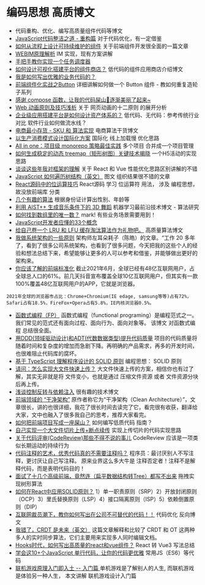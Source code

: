 # 编码思想 高质博文
* 代码重构、优化、编写高质量组件代码等博文
* [JavaScript代码整洁之道 - 重构篇](https://mp.weixin.qq.com/s/PYu4x2SG4Oq7VOkUXPaGPQ) 对于代码优化，有一定借鉴
* [如何从流程上设计可持续维护的组件](https://mp.weixin.qq.com/s/ZMvVw47BU1sLBPs4N18Jcw) 关于前端组件开发很全面的一篇文章
* [WEBIM原理解析](https://mp.weixin.qq.com/s/IGTirxb6Cg7c_uMrHyvhHw) IM 实现，现有方案讲解
* [手把手教你实现一个任务调度器](https://mp.weixin.qq.com/s/O6fAOodJq6pyJnqy1IuqEg) 
* [如何设计可视化搭建平台的组件商店？](https://juejin.cn/post/6986824393653485605) 低代码的组件应用商店介绍博文
* [我是如何写出优雅的业务代码的？](https://www.yuque.com/docs/share/75ab949d-5273-4759-b2ef-3b1f1c662668)
* [前端组件化实战之Button](https://juejin.cn/post/6990511054224621598) 详细讲解如何做一个 Button 组件 - 教如何重复造轮子系列
* [感谢 compose 函数，让我的代码屎山💩逐渐美丽了起来~](https://juejin.cn/post/6989020415444123662?from=main_page#heading-7)
* [Web 动画原则及技巧浅析](https://github.com/chokcoco/iCSS/issues/121) 关于 网页动画的十二原则 的展开分析
* [企业级应用搭建平台是如何设计资产体系的？](https://mp.weixin.qq.com/s/rihJS2GCcQ3wzODw7PHTaA) 低代码、无代码：参考传统行业对比 软件行业如何做流水线？
* [电商最小存货 - SKU 和 算法实现](https://mp.weixin.qq.com/s/A2BLVnhas49Z1pj6OubymA) 电商算法干货博文
* [以生产消费模式设计国际化方案](https://mp.weixin.qq.com/s/QfTf02GrEXrbCnQswnWFuQ) 国际化 线上加载慢 优化思路
* [All in one：项目级 monorepo 策略最佳实践](https://segmentfault.com/a/1190000039157365) 多个项目 合并成一个项目管理
* [如何生成稳定的动态 treemap（矩形树图）关键技术揭晓](https://mp.weixin.qq.com/s/IxfbVPc8Nx_8x-C9g3eyMw) 一个H5活动的实现思路
* [谈谈这些年我对框架的理解](https://mp.weixin.qq.com/s/mZ7KuFjyCWNCAq7HnXg96A) 关于 React 和 Vue 性能优化思路区别讲解的不错
* [JavaScript 如何遍历树结构（英文）](https://github.com/ruanyf/weekly/blob/master/docs/issue-179.md) 图文 组织结果很不错的文章
* [React源码中的位运算技巧](https://mp.weixin.qq.com/s/zrfmXGHK4PG8B6pdGYO6Aw) React源码 学习 位运算符 用法， 涉及 编程思想， 故没放前端库 分类
* [几个有趣的算法](https://mp.weixin.qq.com/s/6ootL9DEuNa1UPk4jZ_cXg) 根据身份证计算出性别、年龄等
* [利用 AIST++ 生成音乐条件下的 3D 舞蹈](https://mp.weixin.qq.com/s/qJMmyH3ep197TZ4ECxWWZA) 机器学习最前沿技术博文 - 算法研究
* [如何找到数组里的唯一数？](https://yonatankra.com/how-to-find-a-unique-number-in-a-list-of-pairs/) mark! 有些业务场景需要用到！
* [JavaScript开发者应懂的33个概念](https://github.com/stephentian/33-js-concepts)
* [给自己卷一个 LRU 和 LFU 缓存淘汰算法作为礼物吧。](https://halfrost.com/lru_lfu_interview/) 高质量算法博文
* [我做系统架构的一些原则](https://coolshell.cn/articles/21672.html) 架构师左耳朵耗子（陈皓）的文章。“工作 20 多年了，看到了很多公司系统架构，也看到了很多问题，今天把我的这些个人的经验和想法总结下来，希望能够让更多的人可以参考和借鉴，并能够做出更好的架构来。
* [你应该了解的前端标准化](https://mp.weixin.qq.com/s/6zdppvbLyPz9cd8ZWGdUVA) 截止2021年6月，全球已经有48亿互联网用户，占全球总人口的61%。前几天抖音宣布覆盖全球10亿互联网用户，但其实有一款100%覆盖48亿互联网用户的APP，它就是浏览器。
```
2021年全球的浏览器市占比：Chrome+Chromium(IE edage, samsung等等)占有72%，Safari占有18.5%，FireFox+Opera占有5.8%，IE内核浏览器0.5%。
```
* [函数式编程（FP）](https://mp.weixin.qq.com/s/ttQy_v-_QBKjcz2LPZvfNQ) 函数式编程（functional programing）是编程范式之一。我们常见的范式还有面向过程、面向行为、面向对象等。 该博文 对函数式编程 总结很全面。
* [用DDD(领域驱动设计)和ADT(代数数据类型)提升代码质量](https://mp.weixin.qq.com/s/AGfuCxsUPv_5djEXYcuyNw) 项目的代码质量将随着时间和复杂度的增加而急剧下降。再明确的产品需求，再多的开发时间，也很难阻止代码库的腐坏。
* [基于 TypeScript 理解程序设计的 SOLID 原则](https://mp.weixin.qq.com/s/mz5S1iiRWkk-KKJg5lOOJQ) 编程思想： SOLID 原则
* [请问：怎么实现大文件快速上传？](https://juejin.cn/post/7074534222748188685) 大文件快速上传的方案，相信你也有过了解，其实无非就是将 文件变小，也就是通过 压缩文件资源 或者 文件资源分块 后再上传。
* [浅谈控制反转与依赖注入](https://zhuanlan.zhihu.com/p/33492169) 很有趣的技术博文
* [前端领域的 “干净架构”](https://juejin.cn/post/7054888223830441991) 原作者称它为“干净架构（Clean Architecture）”，文章很长，讲的也很详细，我花了很长时间去读完了它，看完很有收获，翻译给大家，文中也融入了很多我自己的思考，推荐大家看完。
* [如何把前端项目写成一座屎山？](https://juejin.cn/post/7086735198942920712) 如何编写低质代码 指南？
* [自己实现一个大文件切片上传+断点续传](https://mp.weixin.qq.com/s/SyP0zUsRHsTDyEQoab4fXg) 实现上传切片的代码实现思路
* [关于代码评审(CodeReview)那些不得不说的事儿](https://mp.weixin.qq.com/s/EvQzG5esLfWAWbqflkU0WA) CodeReview 应该是一项类似长期运动的持续行为
* [代码注释的艺术，优秀代码真的不需要注释吗？](https://mp.weixin.qq.com/s/nKKy51_ndYiqJiUAng9C9g) 程序员：最讨厌别人不写注释，更讨厌让自己写注释。 原来业界这么多大牛是 注释否定者！注释不是解释代码，而是表明代码目的！
* [面试了十几个高级前端，竟然连（扁平数据结构转Tree）都写不出来](https://juejin.cn/post/6983904373508145189) 拖拽实现树形算法
* [如何在React中应用SOLID原则？](https://mp.weixin.qq.com/s?__biz=MzU2MTIyNDUwMA==&mid=2247503780&idx=1&sn=e8324e68d22db59490bcd951fb5834dc&chksm=fc7e81ffcb0908e906d7d242b1d99c2fbc348370ba9f10d88ef1c2c2bddeb1eb5b5654b3972e&token=1337558608&lang=zh_CN#rd) 1）单一职责原则（SRP）2）开放封闭原则（OCP）3）里氏替换原则（LSP）4）接口隔离原则（ISP）5）依赖倒置原则（DIP）
* [互联网裁员潮下，教你如何写出在公司不可替代的代码！！](https://juejin.cn/post/7126888773647876110) 代码优化 反向博文
* [我错了，CRDT 是未来（英文）](https://josephg.com/blog/crdts-are-the-future/) 这篇文章解释和比较了 CRDT 和 OT 这两种多人的实时同步算法，它们主要用来实现多人同时编辑文档。
* [Hooks时代，如何写出高质量的react和vue组件？](https://mp.weixin.qq.com/s/_A3CmH9awg_2z3mCu8odQQ) React 转 Vue3 写法总结
* [学会这10+个JavaScript 单行代码，让你的代码更优雅](https://mp.weixin.qq.com/s/ST4we1SBCjP_W-LT-k0Jag) 常用JS（ES6）等代码
* [联机游戏原理入门即入土 -- 入门篇 ](https://mp.weixin.qq.com/s?__biz=MzkxNTIwMzU5OQ==&mid=2247495741&idx=1&sn=140145af9fd8e838a5ded3200b3bd049&chksm=c160035df6178a4bf370378ab630ad924f589f307289f8bffb5056c2cf3db00b7945c02f9c05&token=1395032296&lang=zh_CN#rd) 单机游戏是了解别人的人生, 而联机游戏是体验另一种人生， 本文讲解 联机游戏设计入门篇


